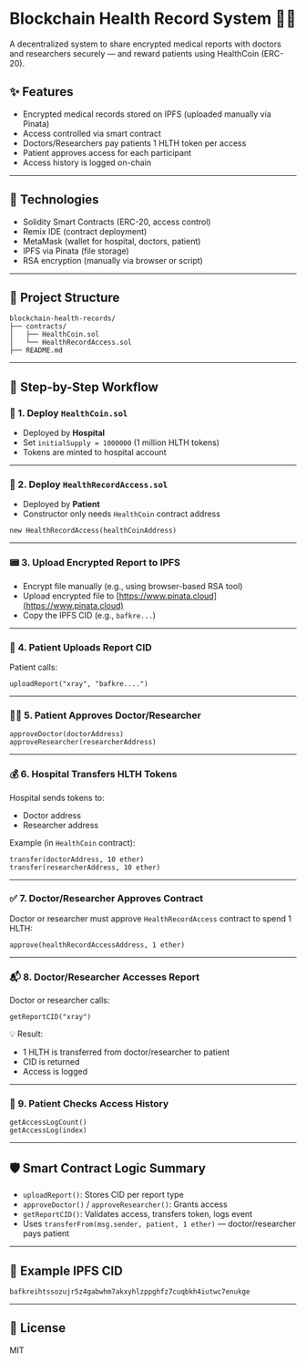 # Blockchain Health Record System 🏥🔐

A decentralized system to share encrypted medical reports with doctors and researchers securely — and reward patients using HealthCoin (ERC-20).

## ✨ Features

* Encrypted medical records stored on IPFS (uploaded manually via Pinata)
* Access controlled via smart contract
* Doctors/Researchers pay patients 1 HLTH token per access
* Patient approves access for each participant
* Access history is logged on-chain

---

## 🔗 Technologies

* Solidity Smart Contracts (ERC-20, access control)
* Remix IDE (contract deployment)
* MetaMask (wallet for hospital, doctors, patient)
* IPFS via Pinata (file storage)
* RSA encryption (manually via browser or script)

---

## 📂 Project Structure

```
blockchain-health-records/
├── contracts/
│   ├── HealthCoin.sol
│   └── HealthRecordAccess.sol
├── README.md
```

---

## 🚀 Step-by-Step Workflow

### 🏥 1. Deploy `HealthCoin.sol`

* Deployed by **Hospital**
* Set `initialSupply = 1000000` (1 million HLTH tokens)
* Tokens are minted to hospital account

---

### 👤 2. Deploy `HealthRecordAccess.sol`

* Deployed by **Patient**
* Constructor only needs `HealthCoin` contract address

```solidity
new HealthRecordAccess(healthCoinAddress)
```

---

### 📟 3. Upload Encrypted Report to IPFS

* Encrypt file manually (e.g., using browser-based RSA tool)
* Upload encrypted file to [https://www.pinata.cloud](https://www.pinata.cloud)
* Copy the IPFS CID (e.g., `bafkre...`)

---

### 📄 4. Patient Uploads Report CID

Patient calls:

```solidity
uploadReport("xray", "bafkre....")
```

---

### 👨‍⚕️ 5. Patient Approves Doctor/Researcher

```solidity
approveDoctor(doctorAddress)
approveResearcher(researcherAddress)
```

---

### 💰 6. Hospital Transfers HLTH Tokens

Hospital sends tokens to:

* Doctor address
* Researcher address

Example (in `HealthCoin` contract):

```solidity
transfer(doctorAddress, 10 ether)
transfer(researcherAddress, 10 ether)
```

---

### ✅ 7. Doctor/Researcher Approves Contract

Doctor or researcher must approve `HealthRecordAccess` contract to spend 1 HLTH:

```solidity
approve(healthRecordAccessAddress, 1 ether)
```

---

### 📬 8. Doctor/Researcher Accesses Report

Doctor or researcher calls:

```solidity
getReportCID("xray")
```

💡 Result:

* 1 HLTH is transferred from doctor/researcher to patient
* CID is returned
* Access is logged

---

### 📜 9. Patient Checks Access History

```solidity
getAccessLogCount()
getAccessLog(index)
```

---

## 🛡️ Smart Contract Logic Summary

* `uploadReport()`: Stores CID per report type
* `approveDoctor()` / `approveResearcher()`: Grants access
* `getReportCID()`: Validates access, transfers token, logs event
* Uses `transferFrom(msg.sender, patient, 1 ether)` — doctor/researcher pays patient

---

## 📄 Example IPFS CID

```
bafkreihtssozujr5z4gabwhm7akxyhlzppghfz7cuqbkh4iutwc7enukge
```

---

## 📜 License

MIT
